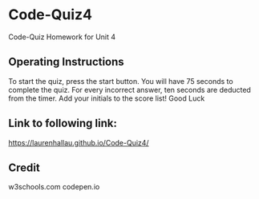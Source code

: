 # Code-Quiz4
Code-Quiz Homework for Unit 4
## Operating Instructions
To start the quiz, press the start button. You will have 75 seconds to complete the quiz. For every incorrect answer, ten seconds are deducted from the timer. Add your initials to the score list! Good Luck

## Link to following link:
https://laurenhallau.github.io/Code-Quiz4/

## Credit
w3schools.com
codepen.io
